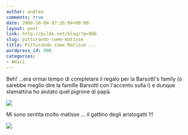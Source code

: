 ```yaml
---
author: andrea
comments: true
date: 2008-10-04 07:26:04+00:00
layout: post
link: http://pilde.net/blog/?p=986
slug: pitturando-come-matisse
title: Pitturando come Matisse ...
wordpress_id: 986
categories:
- Amici
---
```


Beh! ...era ormai tempo di completare il regalo per la Barsotti's family (o sarebbe meglio dire la famille Barsotti con l'accento sulla i) e dunque stamattina ho aiutato quel pigrone di papà.

[![](http://pilde.net/blog/wp-content/uploads/2008/10/matisse1.jpg)](http://pilde.net/blog/wp-content/uploads/2008/10/matisse1.jpg)

Mi sono sentita molto matisse ... il gattino degli aristogatti !!!

[![](http://pilde.net/blog/wp-content/uploads/2008/10/matisse.jpeg)](http://pilde.net/blog/wp-content/uploads/2008/10/matisse.jpeg)
